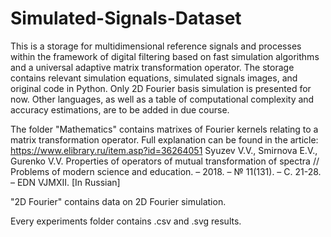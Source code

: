 # Simulated-Signals-Dataset

This is a storage for multidimensional reference signals and processes within the framework of digital filtering based on fast simulation algorithms and a universal adaptive matrix transformation operator. The storage contains relevant simulation equations, simulated signals images, and original code in Python. Only 2D Fourier basis simulation is presented for now.
Other languages, as well as a table of computational complexity and accuracy estimations, are to be added in due course.

The folder "Mathematics" contains matrixes of Fourier kernels relating to a matrix transformation operator. 
Full explanation can be found in the article:
https://www.elibrary.ru/item.asp?id=36264051
Syuzev V.V., Smirnova E.V., Gurenko V.V. Properties of operators of mutual transformation of spectra // Problems of modern science and education. – 2018. – № 11(131). – С. 21-28. – EDN VJMXII. [In Russian]


"2D Fourier" contains data on 2D Fourier simulation.

Every experiments folder contains .csv and .svg results.
